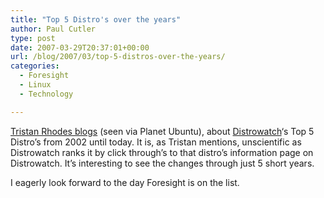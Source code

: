 ```yaml
---
title: "Top 5 Distro's over the years"
author: Paul Cutler
type: post
date: 2007-03-29T20:37:01+00:00
url: /blog/2007/03/top-5-distros-over-the-years/
categories:
  - Foresight
  - Linux
  - Technology

---
```

[Tristan Rhodes blogs][1] (seen via Planet Ubuntu), about [Distrowatch][2]&#8216;s Top 5 Distro&#8217;s from 2002 until today. It is, as Tristan mentions, unscientific as Distrowatch ranks it by click through&#8217;s to that distro&#8217;s information page on Distrowatch. It&#8217;s interesting to see the changes through just 5 short years.

I eagerly look forward to the day Foresight is on the list.

 [1]: http://useopensource.blogspot.com/2007/03/unscientific-linux-popularity-contest.html
 [2]: http://www.distrowatch.com